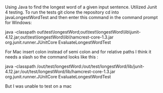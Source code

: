 Using Java to find the longest word of a given input sentence.
Utilized Junit 4 testing.
To run the tests git clone the repository cd into javaLongestWordTest
and then enter this command in the command prompt for Windows:

java -classpath  out\test\longestWord;out\test\longestWord\lib\junit-4.12.jar;out\test\longestWord\lib\hamcrest-core-1.3.jar org.junit.runner.JUnitCore EvaluateLongestWordTest

For Mac insert colon instead of semi colon and for relative paths I think it needs a slash so the command looks like this :

java -classpath  /out/test/longestWord:/out/test/longestWord/lib/junit-4.12.jar:/out/test/longestWord/lib/hamcrest-core-1.3.jar org.junit.runner.JUnitCore EvaluateLongestWordTest

But I was unable to test on a mac

